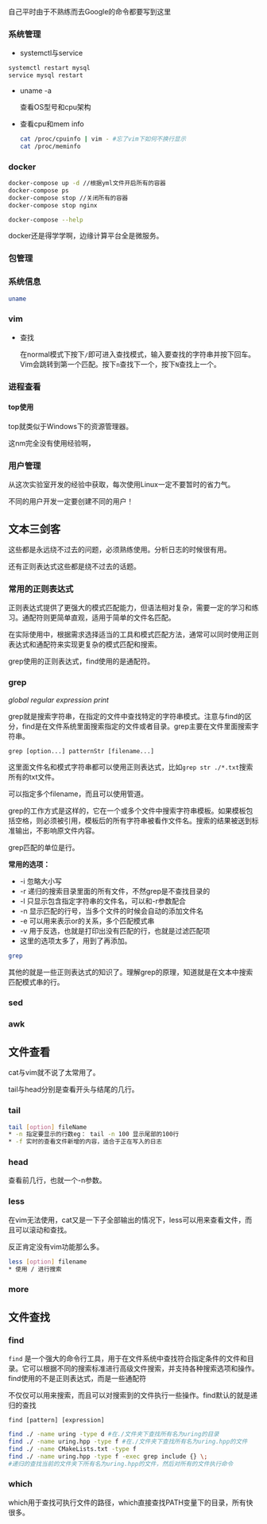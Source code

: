 自己平时由于不熟练而去Google的命令都要写到这里

### 系统管理

* systemctl与service

```bash
systemctl restart mysql
service mysql restart
```

* uname -a

  查看OS型号和cpu架构

* 查看cpu和mem info

  ```bash
  cat /proc/cpuinfo | vim - #忘了vim下如何不换行显示
  cat /proc/meminfo
  ```

  

  



### docker

```bash
docker-compose up -d //根据yml文件开启所有的容器
docker-compose ps
docker-compose stop //关闭所有的容器
docker-compose stop nginx

docker-compose --help
```

docker还是得学学啊，边缘计算平台全是微服务。

### 包管理



### 系统信息

```bash
uname 
```



### vim

* 查找

  在normal模式下按下`/`即可进入查找模式，输入要查找的字符串并按下回车。 Vim会跳转到第一个匹配。按下`n`查找下一个，按下`N`查找上一个。
  

### 进程查看

#### top使用

top就类似于Windows下的资源管理器。

这nm完全没有使用经验啊，



### 用户管理

从这次实验室开发的经验中获取，每次使用Linux一定不要暂时的省力气。

不同的用户开发一定要创建不同的用户！



## 文本三剑客

这些都是永远绕不过去的问题，必须熟练使用。分析日志的时候很有用。

还有正则表达式这些都是绕不过去的话题。

### 常用的正则表达式

正则表达式提供了更强大的模式匹配能力，但语法相对复杂，需要一定的学习和练习。通配符则更简单直观，适用于简单的文件名匹配。

在实际使用中，根据需求选择适当的工具和模式匹配方法，通常可以同时使用正则表达式和通配符来实现更复杂的模式匹配和搜索。

grep使用的正则表达式，find使用的是通配符。

### grep

*global regular expression print*

grep就是搜索字符串，在指定的文件中查找特定的字符串模式。注意与find的区分，find是在文件系统里面搜索指定的文件或者目录。grep主要在文件里面搜索字符串。

`grep [option...] patternStr [filename...]`

这里面文件名和模式字符串都可以使用正则表达式，比如`grep str ./*.txt`搜索所有的txt文件。

可以指定多个filename，而且可以使用管道。

grep的工作方式是这样的，它在一个或多个文件中搜索字符串模板。如果模板包括空格，则必须被引用，模板后的所有字符串被看作文件名。搜索的结果被送到标准输出，不影响原文件内容。

grep匹配的单位是行。

**常用的选项：**

* -i 忽略大小写
* -r 递归的搜索目录里面的所有文件，不然grep是不查找目录的
* -l 只显示包含指定字符串的文件名，可以和-r参数配合
* -n 显示匹配的行号，当多个文件的时候会自动的添加文件名
* -e 可以用来表示or的关系，多个匹配模式串
* -v 用于反选，也就是打印出没有匹配的行，也就是过滤匹配项
* 这里的选项太多了，用到了再添加。

```bash
grep 
```

其他的就是一些正则表达式的知识了。理解grep的原理，知道就是在文本中搜索匹配模式串的行。

### sed

### awk



## 文件查看

cat与vim就不说了太常用了。

tail与head分别是查看开头与结尾的几行。

### tail

```bash
tail [option] fileName
* -n 指定要显示的行数eg： tail -n 100 显示尾部的100行
* -f 实时的查看文件新增的内容，适合于正在写入的日志
```

### head

查看前几行，也就一个-n参数。

### less

在vim无法使用，cat又是一下子全部输出的情况下，less可以用来查看文件，而且可以滚动和查找。

反正肯定没有vim功能那么多。

```bash
less [option] filename
* 使用 / 进行搜索
```



### more





## 文件查找

### find

`find` 是一个强大的命令行工具，用于在文件系统中查找符合指定条件的文件和目录。它可以根据不同的搜索标准进行高级文件搜索，并支持各种搜索选项和操作。find使用的不是正则表达式，而是一些通配符

不仅仅可以用来搜索，而且可以对搜索到的文件执行一些操作。find默认的就是递归的查找

`find [pattern] [expression]` 

```bash
find ./ -name uring -type d #在./文件夹下查找所有名为uring的目录
find ./ -name uring.hpp -type f #在./文件夹下查找所有名为uring.hpp的文件
find ./ -name CMakeLists.txt -type f
find ./ -name uring.hpp -type f -exec grep include {} \;
#递归的查找当前的文件夹下所有名为uring.hpp的文件，然后对所有的文件执行命令
```



### which

which用于查找可执行文件的路径，which直接查找PATH变量下的目录，所有快很多。
